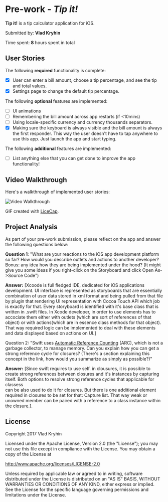 # Pre-work - *Tip it!*

**Tip it!** is a tip calculator application for iOS.

Submitted by: **Vlad Kryhin**

Time spent: **8** hours spent in total

## User Stories

The following **required** functionality is complete:

- [x] User can enter a bill amount, choose a tip percentage, and see the tip and total values.
- [x] Settings page to change the default tip percentage.

The following **optional** features are implemented:
- [ ] UI animations
- [ ] Remembering the bill amount across app restarts (if <10mins)
- [ ] Using locale-specific currency and currency thousands separators.
- [x] Making sure the keyboard is always visible and the bill amount is always the first responder. This way the user doesn't have to tap anywhere to use this app. Just launch the app and start typing.

The following **additional** features are implemented:

- [ ] List anything else that you can get done to improve the app functionality!

## Video Walkthrough 

Here's a walkthrough of implemented user stories:

<img src='https://i.imgur.com/RFvEJuw.gif' title='Video Walkthrough' width='' alt='Video Walkthrough' />

GIF created with [LiceCap](http://www.cockos.com/licecap/).

## Project Analysis

As part of your pre-work submission, please reflect on the app and answer the following questions below:

**Question 1**: "What are your reactions to the iOS app development platform so far? How would you describe outlets and actions to another developer? Bonus: any idea how they are being implemented under the hood? (It might give you some ideas if you right-click on the Storyboard and click Open As->Source Code")

**Answer:** [Xcoode is full fledged IDE, dedicated for iOS applications development.
UI interface is represented as storyboards that are 
essentially combination of user data stored in xml format and
being pulled from that file by plugin that rendering UI representation
with Cocoa Touch API which job is exactly for that. 
Every storyboard is identified with it's base class that is written in .swift files.
In Xcode developer, in order to use elements has to accociate them either with outlets (which are sort of references of that object) or with actions(which are in essence class methods for that object).
That way required logic can be implemented to deal with these elements and data displayed based on actions on UI.]


Question 2: "Swift uses [Automatic Reference Counting](https://developer.apple.com/library/content/documentation/Swift/Conceptual/Swift_Programming_Language/AutomaticReferenceCounting.html#//apple_ref/doc/uid/TP40014097-CH20-ID49) (ARC), which is not a garbage collector, to manage memory. Can you explain how you can get a strong reference cycle for closures? (There's a section explaining this concept in the link, how would you summarize as simply as possible?)"

**Answer:** [Since swift requires to use self. in clousures, it is possible to create strong 
references between closures and it's instances by capturing itself.
Both options to resolve strong reference cycles that applicable for classess  
can be also used to do it for closures. But there is one additional element required 
in closures to be set for that: Capture list. That way weak or unowned member can be paired with a reference
to a class instance within the closure.].


## License

Copyright 2017 Vlad Kryhin

Licensed under the Apache License, Version 2.0 (the "License");
you may not use this file except in compliance with the License.
You may obtain a copy of the License at

http://www.apache.org/licenses/LICENSE-2.0

Unless required by applicable law or agreed to in writing, software
distributed under the License is distributed on an "AS IS" BASIS,
WITHOUT WARRANTIES OR CONDITIONS OF ANY KIND, either express or implied.
See the License for the specific language governing permissions and
limitations under the License.
